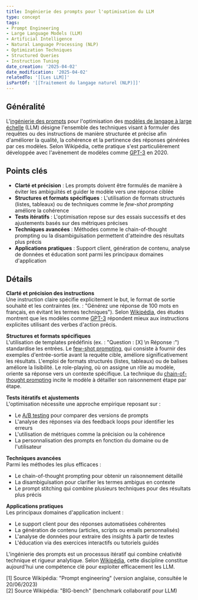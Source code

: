 ```yaml
---
title: Ingénierie des prompts pour l'optimisation du LLM
type: concept
tags:
- Prompt Engineering
- Large Language Models (LLM)
- Artificial Intelligence
- Natural Language Processing (NLP)
- Optimization Techniques
- Structured Queries
- Instruction Tuning
date_creation: '2025-04-02'
date_modification: '2025-04-02'
relatedTo: '[[Les LLM]]'
isPartOf: '[[Traitement du langage naturel (NLP)]]'
---
```

## Généralité

L'[ingénierie des prompts](https://fr.wikipedia.org/wiki/Ing%C3%A9nierie_des_prompts) pour l'optimisation des [modèles de langage à large échelle](https://fr.wikipedia.org/wiki/Grand_mod%C3%A8le_de_langage) (LLM) désigne l'ensemble des techniques visant à formuler des requêtes ou des instructions de manière structurée et précise afin d'améliorer la qualité, la cohérence et la pertinence des réponses générées par ces modèles. Selon Wikipédia, cette pratique s'est particulièrement développée avec l'avènement de modèles comme [GPT-3](https://fr.wikipedia.org/wiki/GPT-3) en 2020.

## Points clés

- **Clarté et précision** : Les prompts doivent être formulés de manière à éviter les ambiguïtés et guider le modèle vers une réponse ciblée
- **Structures et formats spécifiques** : L'utilisation de formats structurés (listes, tableaux) ou de techniques comme le *few-shot prompting* améliore la cohérence
- **Tests itératifs** : L'optimisation repose sur des essais successifs et des ajustements basés sur des métriques précises
- **Techniques avancées** : Méthodes comme le chain-of-thought prompting ou la disambiguïsation permettent d'atteindre des résultats plus précis
- **Applications pratiques** : Support client, génération de contenu, analyse de données et éducation sont parmi les principaux domaines d'application

## Détails

**Clarté et précision des instructions**  
Une instruction claire spécifie explicitement le but, le format de sortie souhaité et les contraintes (ex. : "Générez une réponse de 100 mots en français, en évitant les termes techniques"). Selon [Wikipédia](https://fr.wikipedia.org/wiki/Wikip%C3%A9dia:Accueil_principal), des études montrent que les modèles comme [GPT-3](https://fr.wikipedia.org/wiki/GPT-3) répondent mieux aux instructions explicites utilisant des verbes d'action précis.

**Structures et formats spécifiques**  
L'utilisation de templates prédéfinis (ex. : "Question : [X] \n Réponse :") standardise les entrées. Le [few-shot prompting](https://fr.wikipedia.org/wiki/Apprentissage_par_l%27exemple), qui consiste à fournir des exemples d'entrée-sortie avant la requête cible, améliore significativement les résultats. L'emploi de formats structurés (listes, tableaux) ou de balises améliore la lisibilité. Le role-playing, où on assigne un rôle au modèle, oriente sa réponse vers un contexte spécifique. La technique du [chain-of-thought prompting](https://fr.wikipedia.org/wiki/Cha%C3%AEne_de_raisonnement) incite le modèle à détailler son raisonnement étape par étape.

**Tests itératifs et ajustements**  
L'optimisation nécessite une approche empirique reposant sur :  
- Le [A/B testing](https://fr.wikipedia.org/wiki/Test_A/B) pour comparer des versions de prompts  
- L'analyse des réponses via des feedback loops pour identifier les erreurs  
- L'utilisation de métriques comme la précision ou la cohérence  
- La personnalisation des prompts en fonction du domaine ou de l'utilisateur  

**Techniques avancées**  
Parmi les méthodes les plus efficaces :  
- Le chain-of-thought prompting pour obtenir un raisonnement détaillé  
- La disambiguïsation pour clarifier les termes ambigus en contexte  
- Le prompt stitching qui combine plusieurs techniques pour des résultats plus précis  

**Applications pratiques**  
Les principaux domaines d'application incluent :  
- Le support client pour des réponses automatisées cohérentes  
- La génération de contenu (articles, scripts ou emails personnalisés)  
- L'analyse de données pour extraire des insights à partir de textes  
- L'éducation via des exercices interactifs ou tutoriels guidés  

L'ingénierie des prompts est un processus itératif qui combine créativité technique et rigueur analytique. Selon [Wikipédia](https://fr.wikipedia.org/wiki/Wikip%C3%A9dia:Accueil_principal), cette discipline constitue aujourd'hui une compétence clé pour exploiter efficacement les LLM.

[1] Source Wikipédia: "Prompt engineering" (version anglaise, consultée le 20/06/2023)  
[2] Source Wikipédia: "BIG-bench" (benchmark collaboratif pour LLM)
